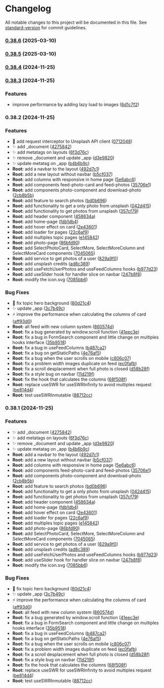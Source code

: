 # Changelog

All notable changes to this project will be documented in this file. See [standard-version](https://github.com/conventional-changelog/standard-version) for commit guidelines.

### [0.38.6](https://github.com/TomasCuevas/Visualizer/compare/v0.38.5...v0.38.6) (2025-03-10)

### [0.38.5](https://github.com/TomasCuevas/Visualizer/compare/v0.38.4...v0.38.5) (2025-03-10)

### [0.38.4](https://github.com/TomasCuevas/Visualizer/compare/v0.38.3...v0.38.4) (2024-11-25)

### [0.38.3](https://github.com/TomasCuevas/Visualizer/compare/v0.38.2...v0.38.3) (2024-11-25)


### Features

* improve performance by adding lazy load to images ([6d1c7f2](https://github.com/TomasCuevas/Visualizer/commit/6d1c7f27c14a47a8e1aecfe8f388155efe10ed6b))

### 0.38.2 (2024-11-25)


### Features

* :art: add request interceptor to Unsplash API client ([0712048](https://github.com/TomasCuevas/Visualizer/commit/07120488101892196f1f57e562be789f427159af))
* :sparkles: add _document ([4275842](https://github.com/TomasCuevas/Visualizer/commit/4275842b9dc246db6f8ed1711bdbf70d599644c1))
* :sparkles: add metatags on layouts ([6f3d76c](https://github.com/TomasCuevas/Visualizer/commit/6f3d76c263b2ec196c0821e5f10fced28c32497b))
* :sparkles: remove _document and update _app ([d3e9820](https://github.com/TomasCuevas/Visualizer/commit/d3e9820ee7b0bfb8b908dd9aa5082d1fecbfd807))
* :sparkles: update metatag on _app ([b4b6b9c](https://github.com/TomasCuevas/Visualizer/commit/b4b6b9c0936a0f99c597e94ae2a7eb2dff2ee2ff))
* **Root:** add a navbar to the layout ([492d7c1](https://github.com/TomasCuevas/Visualizer/commit/492d7c1de63c723926d27bdb1588b6e00f93ea10))
* **Root:** add a new layout without navbar ([b5cf037](https://github.com/TomasCuevas/Visualizer/commit/b5cf037ba8dae70d19c4e2f7994d571547cf28de))
* **Root:** add columns with responsive in home page ([5e6abc6](https://github.com/TomasCuevas/Visualizer/commit/5e6abc6f2541e6fa5bec5b233bbee2eb80aaa2d5))
* **Root:** add components feed-photo-card and feed-photos ([35706e1](https://github.com/TomasCuevas/Visualizer/commit/35706e13c149265e1ed4db917df1e2722f5cb1a9))
* **Root:** add components photo-component and download-photo ([2cb8b5b](https://github.com/TomasCuevas/Visualizer/commit/2cb8b5b3627b89ab3272d76da40f30cffd3a2596))
* **Root:** add feature to search photos ([bd0b696](https://github.com/TomasCuevas/Visualizer/commit/bd0b696493b677c1f4dcc49951a85f337b5ac995))
* **Root:** add functionality to get a only photo from unsplash ([042d415](https://github.com/TomasCuevas/Visualizer/commit/042d41596ae681213aacc95a9b422f2a65c1f5a6))
* **Root:** add functionality to get photos from unsplash ([357cf79](https://github.com/TomasCuevas/Visualizer/commit/357cf7966010b6a758f07804b0c965c8247a058d))
* **Root:** add header component ([458634a](https://github.com/TomasCuevas/Visualizer/commit/458634af81387272cd8ec8cd1d446170d8605e83))
* **Root:** add home-page ([fdb1db4](https://github.com/TomasCuevas/Visualizer/commit/fdb1db42c02c18a5a736103581d448410b8e344e))
* **Root:** add hover effect on card ([2e43601](https://github.com/TomasCuevas/Visualizer/commit/2e43601c26b2318179c723001838457cb43604a7))
* **Root:** add loader for pages ([22c6af9](https://github.com/TomasCuevas/Visualizer/commit/22c6af9bd438b0ca341e18e6aa050ab30ca291b3))
* **Root:** add multiples topic pages ([e145842](https://github.com/TomasCuevas/Visualizer/commit/e1458426e1583a18f7eb3dd6f4bed33db6eb0b3d))
* **Root:** add photo-page ([86bfd90](https://github.com/TomasCuevas/Visualizer/commit/86bfd9095ab03c0bd166de2c6457b3d3c989eb81))
* **Root:** add SelectPhotoCard, SelectMore, SelectMoreColumn and SelectMoreCard components ([7045065](https://github.com/TomasCuevas/Visualizer/commit/70450657049359a76343629ebc0c96de345c5e59))
* **Root:** add service to get photos of a user ([829a9f0](https://github.com/TomasCuevas/Visualizer/commit/829a9f0fff1d466d95a0f352174250172a99aa7f))
* **Root:** add unsplash credits ([ad8c389](https://github.com/TomasCuevas/Visualizer/commit/ad8c3896bd7bd7ea3082ca5173af8771d903cf0a))
* **Root:** add useFetchUserPhotos and useFeedColumns hooks ([b977d23](https://github.com/TomasCuevas/Visualizer/commit/b977d23763a71616c34afc81aa54f6533aa87cd2))
* **Root:** add useSlider hook for handler slice on navbar ([247b8f8](https://github.com/TomasCuevas/Visualizer/commit/247b8f8e97f3c00a56cb272189271150c2ce443d))
* **Root:** modify the icon.svg ([7085bb6](https://github.com/TomasCuevas/Visualizer/commit/7085bb68f066bb013c407a8e4f26e0e3a6a5afb3))


### Bug Fixes

* :bug: fix topic hero background ([80d21c4](https://github.com/TomasCuevas/Visualizer/commit/80d21c47a8e8df1d21640b2fae5fa8bd5bbb847c))
* :sparkles: update _app ([3c7b49c](https://github.com/TomasCuevas/Visualizer/commit/3c7b49ca4f329f4a75c64eabcf06c51d68ec856f))
* :zap: improve the performance when calculating the columns of card ([aff93d0](https://github.com/TomasCuevas/Visualizer/commit/aff93d0ae618fbb2eca267ee6053948b66965660))
* **Root:** all feed with new column system ([860574d](https://github.com/TomasCuevas/Visualizer/commit/860574dbec4a8f6cde5f94cdfe6ea39c431991f5))
* **Root:** fix a bug generated by  window.scroll function ([41eec3e](https://github.com/TomasCuevas/Visualizer/commit/41eec3e4a1b1055a00d905e69950d757555849d1))
* **Root:** fix a bug in FormSearch component and little change on multiples hooks interface ([35b9518](https://github.com/TomasCuevas/Visualizer/commit/35b95186a6c540fee9a258865f3ab542e5b6ce43))
* **Root:** fix a bug in useFeedColumns ([b487ca2](https://github.com/TomasCuevas/Visualizer/commit/b487ca206058bbdcf1714175430721671f3c7271))
* **Root:** fix a bug on getStaticPaths ([4e76af5](https://github.com/TomasCuevas/Visualizer/commit/4e76af5f580171cf831240fd55072cd6343940bc))
* **Root:** fix a bug when the user scrolls on mobile ([c806c07](https://github.com/TomasCuevas/Visualizer/commit/c806c073350981808b3ab47b102b4c5b53f92e74))
* **Root:** fix a problem width images duplicate on feed ([ec0fafb](https://github.com/TomasCuevas/Visualizer/commit/ec0fafb5a29e79797d29fcd28341ed0f7e2f945b))
* **Root:** fix a scroll desplacement when full photo is closed ([d58b28f](https://github.com/TomasCuevas/Visualizer/commit/d58b28ff21098d816b883ee31fd95e348951b25a))
* **Root:** fix a style bug on navbar ([11d219f](https://github.com/TomasCuevas/Visualizer/commit/11d219f2ec25622bddb43ac54da2db2adc92d618))
* **Root:** fix the hook that calculates the columns ([68f508f](https://github.com/TomasCuevas/Visualizer/commit/68f508f048ee6861a6abbf373ce08364cf583daf))
* **Root:** replace useSWR for useSWRInfinity to avoid multiples request ([be814d4](https://github.com/TomasCuevas/Visualizer/commit/be814d4a8435018fd494181126a3b5c84df9af78))
* **Root:** test useSWRInmutable ([88712cc](https://github.com/TomasCuevas/Visualizer/commit/88712ccf255a2b2561dc76d46522a7aacc664d34))

### 0.38.1 (2024-11-25)


### Features

* :sparkles: add _document ([4275842](https://github.com/TomasCuevas/Visualizer/commit/4275842b9dc246db6f8ed1711bdbf70d599644c1))
* :sparkles: add metatags on layouts ([6f3d76c](https://github.com/TomasCuevas/Visualizer/commit/6f3d76c263b2ec196c0821e5f10fced28c32497b))
* :sparkles: remove _document and update _app ([d3e9820](https://github.com/TomasCuevas/Visualizer/commit/d3e9820ee7b0bfb8b908dd9aa5082d1fecbfd807))
* :sparkles: update metatag on _app ([b4b6b9c](https://github.com/TomasCuevas/Visualizer/commit/b4b6b9c0936a0f99c597e94ae2a7eb2dff2ee2ff))
* **Root:** add a navbar to the layout ([492d7c1](https://github.com/TomasCuevas/Visualizer/commit/492d7c1de63c723926d27bdb1588b6e00f93ea10))
* **Root:** add a new layout without navbar ([b5cf037](https://github.com/TomasCuevas/Visualizer/commit/b5cf037ba8dae70d19c4e2f7994d571547cf28de))
* **Root:** add columns with responsive in home page ([5e6abc6](https://github.com/TomasCuevas/Visualizer/commit/5e6abc6f2541e6fa5bec5b233bbee2eb80aaa2d5))
* **Root:** add components feed-photo-card and feed-photos ([35706e1](https://github.com/TomasCuevas/Visualizer/commit/35706e13c149265e1ed4db917df1e2722f5cb1a9))
* **Root:** add components photo-component and download-photo ([2cb8b5b](https://github.com/TomasCuevas/Visualizer/commit/2cb8b5b3627b89ab3272d76da40f30cffd3a2596))
* **Root:** add feature to search photos ([bd0b696](https://github.com/TomasCuevas/Visualizer/commit/bd0b696493b677c1f4dcc49951a85f337b5ac995))
* **Root:** add functionality to get a only photo from unsplash ([042d415](https://github.com/TomasCuevas/Visualizer/commit/042d41596ae681213aacc95a9b422f2a65c1f5a6))
* **Root:** add functionality to get photos from unsplash ([357cf79](https://github.com/TomasCuevas/Visualizer/commit/357cf7966010b6a758f07804b0c965c8247a058d))
* **Root:** add header component ([458634a](https://github.com/TomasCuevas/Visualizer/commit/458634af81387272cd8ec8cd1d446170d8605e83))
* **Root:** add home-page ([fdb1db4](https://github.com/TomasCuevas/Visualizer/commit/fdb1db42c02c18a5a736103581d448410b8e344e))
* **Root:** add hover effect on card ([2e43601](https://github.com/TomasCuevas/Visualizer/commit/2e43601c26b2318179c723001838457cb43604a7))
* **Root:** add loader for pages ([22c6af9](https://github.com/TomasCuevas/Visualizer/commit/22c6af9bd438b0ca341e18e6aa050ab30ca291b3))
* **Root:** add multiples topic pages ([e145842](https://github.com/TomasCuevas/Visualizer/commit/e1458426e1583a18f7eb3dd6f4bed33db6eb0b3d))
* **Root:** add photo-page ([86bfd90](https://github.com/TomasCuevas/Visualizer/commit/86bfd9095ab03c0bd166de2c6457b3d3c989eb81))
* **Root:** add SelectPhotoCard, SelectMore, SelectMoreColumn and SelectMoreCard components ([7045065](https://github.com/TomasCuevas/Visualizer/commit/70450657049359a76343629ebc0c96de345c5e59))
* **Root:** add service to get photos of a user ([829a9f0](https://github.com/TomasCuevas/Visualizer/commit/829a9f0fff1d466d95a0f352174250172a99aa7f))
* **Root:** add unsplash credits ([ad8c389](https://github.com/TomasCuevas/Visualizer/commit/ad8c3896bd7bd7ea3082ca5173af8771d903cf0a))
* **Root:** add useFetchUserPhotos and useFeedColumns hooks ([b977d23](https://github.com/TomasCuevas/Visualizer/commit/b977d23763a71616c34afc81aa54f6533aa87cd2))
* **Root:** add useSlider hook for handler slice on navbar ([247b8f8](https://github.com/TomasCuevas/Visualizer/commit/247b8f8e97f3c00a56cb272189271150c2ce443d))
* **Root:** modify the icon.svg ([7085bb6](https://github.com/TomasCuevas/Visualizer/commit/7085bb68f066bb013c407a8e4f26e0e3a6a5afb3))


### Bug Fixes

* :bug: fix topic hero background ([80d21c4](https://github.com/TomasCuevas/Visualizer/commit/80d21c47a8e8df1d21640b2fae5fa8bd5bbb847c))
* :sparkles: update _app ([3c7b49c](https://github.com/TomasCuevas/Visualizer/commit/3c7b49ca4f329f4a75c64eabcf06c51d68ec856f))
* :zap: improve the performance when calculating the columns of card ([aff93d0](https://github.com/TomasCuevas/Visualizer/commit/aff93d0ae618fbb2eca267ee6053948b66965660))
* **Root:** all feed with new column system ([860574d](https://github.com/TomasCuevas/Visualizer/commit/860574dbec4a8f6cde5f94cdfe6ea39c431991f5))
* **Root:** fix a bug generated by  window.scroll function ([41eec3e](https://github.com/TomasCuevas/Visualizer/commit/41eec3e4a1b1055a00d905e69950d757555849d1))
* **Root:** fix a bug in FormSearch component and little change on multiples hooks interface ([35b9518](https://github.com/TomasCuevas/Visualizer/commit/35b95186a6c540fee9a258865f3ab542e5b6ce43))
* **Root:** fix a bug in useFeedColumns ([b487ca2](https://github.com/TomasCuevas/Visualizer/commit/b487ca206058bbdcf1714175430721671f3c7271))
* **Root:** fix a bug on getStaticPaths ([4e76af5](https://github.com/TomasCuevas/Visualizer/commit/4e76af5f580171cf831240fd55072cd6343940bc))
* **Root:** fix a bug when the user scrolls on mobile ([c806c07](https://github.com/TomasCuevas/Visualizer/commit/c806c073350981808b3ab47b102b4c5b53f92e74))
* **Root:** fix a problem width images duplicate on feed ([ec0fafb](https://github.com/TomasCuevas/Visualizer/commit/ec0fafb5a29e79797d29fcd28341ed0f7e2f945b))
* **Root:** fix a scroll desplacement when full photo is closed ([d58b28f](https://github.com/TomasCuevas/Visualizer/commit/d58b28ff21098d816b883ee31fd95e348951b25a))
* **Root:** fix a style bug on navbar ([11d219f](https://github.com/TomasCuevas/Visualizer/commit/11d219f2ec25622bddb43ac54da2db2adc92d618))
* **Root:** fix the hook that calculates the columns ([68f508f](https://github.com/TomasCuevas/Visualizer/commit/68f508f048ee6861a6abbf373ce08364cf583daf))
* **Root:** replace useSWR for useSWRInfinity to avoid multiples request ([be814d4](https://github.com/TomasCuevas/Visualizer/commit/be814d4a8435018fd494181126a3b5c84df9af78))
* **Root:** test useSWRInmutable ([88712cc](https://github.com/TomasCuevas/Visualizer/commit/88712ccf255a2b2561dc76d46522a7aacc664d34))
